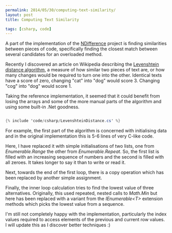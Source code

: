 ```yaml
---
permalink: 2014/05/30/computing-text-similarity/
layout: post
title: Computing Text Similarity

tags: [csharp, code]
---
```


A part of the implementation of the [NDifference](http://deejaygraham.github.io/ndifference/)
project is finding similarities between pieces of code, specifically finding
the closest match between several candidates for an overloaded method.

Recently I discovered an article on Wikipedia describing the
[Levenshtein distance algorithm](http://en.wikipedia.org/wiki/Levenshtein_distance),
a measure of how similar two pieces of text are, or how many changes would be
required to turn one into the other. Identical texts have a score of zero, changing
"cat" into "dog" would score 3. Changing "cog" into "dog" would score 1.

Taking the reference implementation, it seemed that it could benefit from losing
the arrays and some of the more manual parts of the algorithm and using some
built-in .Net goodness.

<!-- prettier-ignore -->
```csharp

{% include 'code/csharp/LevenshteinDistance.cs' %}

```

For example, the first part of the algorithm is concerned with initialising
data and in the original implementation this is 5-6 lines of very C-like code.

Here, I have replaced it with simple initialisations of two lists, one from
_Enumerable.Range_ the other from _Enumerable.Repeat_. So, the first list is
filled with an increasing sequence of numbers and the second is filled with all
zeroes. It takes longer to say it than to write or read it.

Next, towards the end of the first loop, there is a copy operation which has been
replaced by another simple assignment.

Finally, the inner loop calculation tries to find the lowest value of three
alternatives. Originally, this used repeated, nested calls to _Math.Min_ but
here has been replaced with a variant from the _IEnumerable&lt;T&gt;_ extension methods
which picks the lowest value from a sequence.

I'm still not completely happy with the implementation, particularly the index values
required to access elements of the previous and current row values. I will update
this as I discover better techniques :)
